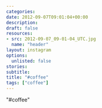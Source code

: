 ```yaml
---
categories:
date: 2012-09-07T09:01:04+00:00
description:
draft: false
resources:
- src: 2012-09-07_09-01-04_UTC.jpg
  name: "header"
layout: instagram
options:
  unlisted: false
stories:
subtitle:
title: "#coffee"
tags: ["coffee"]
---
```


"#coffee"

